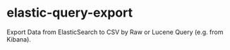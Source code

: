 # elastic-query-export

Export Data from ElasticSearch to CSV by Raw or Lucene Query (e.g. from Kibana).
